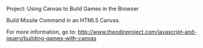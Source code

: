 Project: Using Canvas to Build Games in the Browser

Build Missile Command in an HTML5 Canvas.

For more information, go to: http://www.theodinproject.com/javascript-and-jquery/building-games-with-canvas
